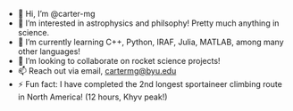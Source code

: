- 👋 Hi, I’m @carter-mg
- 👀 I’m interested in astrophysics and philsophy! Pretty much anything in science. 
- 🌱 I’m currently learning C++, Python, IRAF, Julia, MATLAB, among many other languages! 
- 💞️ I’m looking to collaborate on rocket science projects! 
- 📫 Reach out via email, cartermg@byu.edu
- ⚡ Fun fact: I have completed the 2nd longest sportaineer climbing route in North America! (12 hours, Khyv peak!)
